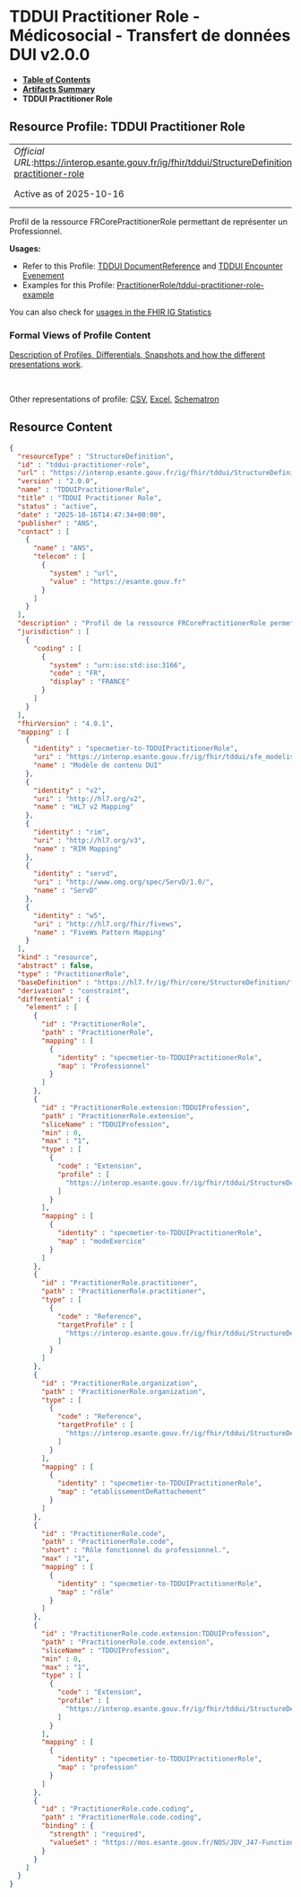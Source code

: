 # TDDUI Practitioner Role - Médicosocial - Transfert de données DUI v2.0.0

* [**Table of Contents**](toc.md)
* [**Artifacts Summary**](artifacts.md)
* **TDDUI Practitioner Role**

## Resource Profile: TDDUI Practitioner Role 

| | |
| :--- | :--- |
| *Official URL*:https://interop.esante.gouv.fr/ig/fhir/tddui/StructureDefinition/tddui-practitioner-role | *Version*:2.0.0 |
| Active as of 2025-10-16 | *Computable Name*:TDDUIPractitionerRole |

 
Profil de la ressource FRCorePractitionerRole permettant de représenter un Professionnel. 

**Usages:**

* Refer to this Profile: [TDDUI DocumentReference](StructureDefinition-tddui-document-reference.md) and [TDDUI Encounter Evenement](StructureDefinition-tddui-encounter-evenement.md)
* Examples for this Profile: [PractitionerRole/tddui-practitioner-role-example](PractitionerRole-tddui-practitioner-role-example.md)

You can also check for [usages in the FHIR IG Statistics](https://packages2.fhir.org/xig/ans.fhir.fr.tddui|current/StructureDefinition/tddui-practitioner-role)

### Formal Views of Profile Content

 [Description of Profiles, Differentials, Snapshots and how the different presentations work](http://build.fhir.org/ig/FHIR/ig-guidance/readingIgs.html#structure-definitions). 

 

Other representations of profile: [CSV](StructureDefinition-tddui-practitioner-role.csv), [Excel](StructureDefinition-tddui-practitioner-role.xlsx), [Schematron](StructureDefinition-tddui-practitioner-role.sch) 



## Resource Content

```json
{
  "resourceType" : "StructureDefinition",
  "id" : "tddui-practitioner-role",
  "url" : "https://interop.esante.gouv.fr/ig/fhir/tddui/StructureDefinition/tddui-practitioner-role",
  "version" : "2.0.0",
  "name" : "TDDUIPractitionerRole",
  "title" : "TDDUI Practitioner Role",
  "status" : "active",
  "date" : "2025-10-16T14:47:34+00:00",
  "publisher" : "ANS",
  "contact" : [
    {
      "name" : "ANS",
      "telecom" : [
        {
          "system" : "url",
          "value" : "https://esante.gouv.fr"
        }
      ]
    }
  ],
  "description" : "Profil de la ressource FRCorePractitionerRole permettant de représenter un Professionnel.",
  "jurisdiction" : [
    {
      "coding" : [
        {
          "system" : "urn:iso:std:iso:3166",
          "code" : "FR",
          "display" : "FRANCE"
        }
      ]
    }
  ],
  "fhirVersion" : "4.0.1",
  "mapping" : [
    {
      "identity" : "specmetier-to-TDDUIPractitionerRole",
      "uri" : "https://interop.esante.gouv.fr/ig/fhir/tddui/sfe_modelisation_contenu.html",
      "name" : "Modèle de contenu DUI"
    },
    {
      "identity" : "v2",
      "uri" : "http://hl7.org/v2",
      "name" : "HL7 v2 Mapping"
    },
    {
      "identity" : "rim",
      "uri" : "http://hl7.org/v3",
      "name" : "RIM Mapping"
    },
    {
      "identity" : "servd",
      "uri" : "http://www.omg.org/spec/ServD/1.0/",
      "name" : "ServD"
    },
    {
      "identity" : "w5",
      "uri" : "http://hl7.org/fhir/fivews",
      "name" : "FiveWs Pattern Mapping"
    }
  ],
  "kind" : "resource",
  "abstract" : false,
  "type" : "PractitionerRole",
  "baseDefinition" : "https://hl7.fr/ig/fhir/core/StructureDefinition/fr-core-practitioner-role",
  "derivation" : "constraint",
  "differential" : {
    "element" : [
      {
        "id" : "PractitionerRole",
        "path" : "PractitionerRole",
        "mapping" : [
          {
            "identity" : "specmetier-to-TDDUIPractitionerRole",
            "map" : "Professionnel"
          }
        ]
      },
      {
        "id" : "PractitionerRole.extension:TDDUIProfession",
        "path" : "PractitionerRole.extension",
        "sliceName" : "TDDUIProfession",
        "min" : 0,
        "max" : "1",
        "type" : [
          {
            "code" : "Extension",
            "profile" : [
              "https://interop.esante.gouv.fr/ig/fhir/tddui/StructureDefinition/tddui-exercise-mode"
            ]
          }
        ],
        "mapping" : [
          {
            "identity" : "specmetier-to-TDDUIPractitionerRole",
            "map" : "modeExercice"
          }
        ]
      },
      {
        "id" : "PractitionerRole.practitioner",
        "path" : "PractitionerRole.practitioner",
        "type" : [
          {
            "code" : "Reference",
            "targetProfile" : [
              "https://interop.esante.gouv.fr/ig/fhir/tddui/StructureDefinition/tddui-practitioner"
            ]
          }
        ]
      },
      {
        "id" : "PractitionerRole.organization",
        "path" : "PractitionerRole.organization",
        "type" : [
          {
            "code" : "Reference",
            "targetProfile" : [
              "https://interop.esante.gouv.fr/ig/fhir/tddui/StructureDefinition/tddui-organization"
            ]
          }
        ],
        "mapping" : [
          {
            "identity" : "specmetier-to-TDDUIPractitionerRole",
            "map" : "etablissementDeRattachement"
          }
        ]
      },
      {
        "id" : "PractitionerRole.code",
        "path" : "PractitionerRole.code",
        "short" : "Rôle fonctionnel du professionnel.",
        "max" : "1",
        "mapping" : [
          {
            "identity" : "specmetier-to-TDDUIPractitionerRole",
            "map" : "rôle"
          }
        ]
      },
      {
        "id" : "PractitionerRole.code.extension:TDDUIProfession",
        "path" : "PractitionerRole.code.extension",
        "sliceName" : "TDDUIProfession",
        "min" : 0,
        "max" : "1",
        "type" : [
          {
            "code" : "Extension",
            "profile" : [
              "https://interop.esante.gouv.fr/ig/fhir/tddui/StructureDefinition/tddui-profession"
            ]
          }
        ],
        "mapping" : [
          {
            "identity" : "specmetier-to-TDDUIPractitionerRole",
            "map" : "profession"
          }
        ]
      },
      {
        "id" : "PractitionerRole.code.coding",
        "path" : "PractitionerRole.code.coding",
        "binding" : {
          "strength" : "required",
          "valueSet" : "https://mos.esante.gouv.fr/NOS/JDV_J47-FunctionCode-CISIS/FHIR/JDV-J47-FunctionCode-CISIS"
        }
      }
    ]
  }
}

```
